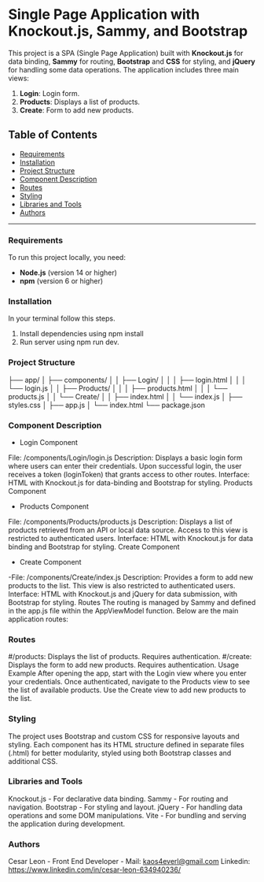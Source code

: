 # Single Page Application with Knockout.js, Sammy, and Bootstrap

This project is a SPA (Single Page Application) built with **Knockout.js** for data binding, **Sammy** for routing, **Bootstrap** and **CSS** for styling, and **jQuery** for handling some data operations. The application includes three main views:

1. **Login**: Login form.
2. **Products**: Displays a list of products.
3. **Create**: Form to add new products.

## Table of Contents

- [Requirements](#requirements)
- [Installation](#installation)
- [Project Structure](#project-structure)
- [Component Description](#component-description)
- [Routes](#routes)
- [Styling](#styling)
- [Libraries and Tools](#libraries-and-tools)
- [Authors](#authors)

---

### Requirements

To run this project locally, you need:

- **Node.js** (version 14 or higher)
- **npm** (version 6 or higher)

### Installation

In your terminal follow this steps.

1. Install dependencies using npm install
2. Run server using npm run dev.

### Project Structure

├── app/
│   ├── components/
│   │   ├── Login/
│   │   │   ├── login.html
│   │   │   └── login.js
│   │   ├── Products/
│   │   │   ├── products.html
│   │   │   └── products.js
│   │   └── Create/
│   │       ├── index.html
│   │       └── index.js
│   ├── styles.css
│   ├── app.js
│   └── index.html
└── package.json


### Component Description

- Login Component

File: /components/Login/login.js
Description: Displays a basic login form where users can enter their credentials. Upon successful login, the user receives a token (loginToken) that grants access to other routes.
Interface: HTML with Knockout.js for data-binding and Bootstrap for styling.
Products Component

- Products Component

File: /components/Products/products.js
Description: Displays a list of products retrieved from an API or local data source. Access to this view is restricted to authenticated users.
Interface: HTML with Knockout.js for data binding and Bootstrap for styling.
Create Component

- Create Component

 -File: /components/Create/index.js
Description: Provides a form to add new products to the list. This view is also restricted to authenticated users.
Interface: HTML with Knockout.js and jQuery for data submission, with Bootstrap for styling.
Routes
The routing is managed by Sammy and defined in the app.js file within the AppViewModel function. Below are the main application routes:

### Routes

#/products: Displays the list of products. Requires authentication.
#/create: Displays the form to add new products. Requires authentication.
Usage Example
After opening the app, start with the Login view where you enter your credentials.
Once authenticated, navigate to the Products view to see the list of available products.
Use the Create view to add new products to the list.


### Styling
The project uses Bootstrap and custom CSS for responsive layouts and styling. Each component has its HTML structure defined in separate files (.html) for better modularity, styled using both Bootstrap classes and additional CSS.


### Libraries and Tools
Knockout.js - For declarative data binding.
Sammy - For routing and navigation.
Bootstrap - For styling and layout.
jQuery - For handling data operations and some DOM manipulations.
Vite - For bundling and serving the application during development.



### Authors

Cesar Leon - Front End Developer - 
Mail: kaos4everl@gmail.com
Linkedin: https://www.linkedin.com/in/cesar-leon-634940236/